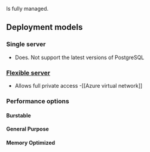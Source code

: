 Is fully managed.
## Deployment models
### Single server
- Does. Not support the latest versions of PostgreSQL


### [Flexible server](https://learn.microsoft.com/en-us/azure/postgresql/flexible-server/overview)
- Allows full private access -[[Azure virtual network]]

### Performance options
#### Burstable
#### General Purpose
#### Memory Optimized





